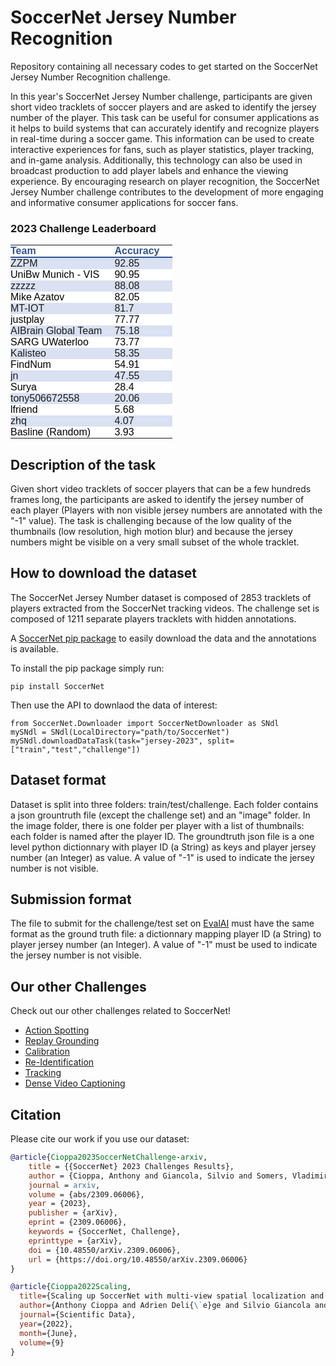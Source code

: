 # SoccerNet Jersey Number Recognition

Repository containing all necessary codes to get started on the SoccerNet Jersey Number Recognition challenge. 

In this year's SoccerNet Jersey Number challenge, participants are given short video tracklets of soccer players and are asked to identify the jersey number of the player. This task can be useful for consumer applications as it helps to build systems that can accurately identify and recognize players in real-time during a soccer game. This information can be used to create interactive experiences for fans, such as player statistics, player tracking, and in-game analysis. Additionally, this technology can also be used in broadcast production to add player labels and enhance the viewing experience. By encouraging research on player recognition, the SoccerNet Jersey Number challenge contributes to the development of more engaging and informative consumer applications for soccer fans.

### 2023 Challenge Leaderboard

<p><table class="dataframe">
  <thead>
    <tr style="text-align: right;">
      <th style = "background-color: #FFFFFF;font-family: Century Gothic, sans-serif;font-size: medium;color: #305496;text-align: left;border-bottom: 2px solid #305496;padding: 0px 20px 0px 0px;width: auto">Team</th>
      <th style = "background-color: #FFFFFF;font-family: Century Gothic, sans-serif;font-size: medium;color: #305496;text-align: left;border-bottom: 2px solid #305496;padding: 0px 20px 0px 0px;width: auto">Accuracy</th>
    </tr>
  </thead>
  <tbody>
    <tr>
      <td style = "background-color: #D9E1F2;font-family: Century Gothic, sans-serif;font-size: medium;text-align: left;padding: 0px 20px 0px 0px;width: auto">ZZPM</td>
      <td style = "background-color: #D9E1F2;font-family: Century Gothic, sans-serif;font-size: medium;text-align: left;padding: 0px 20px 0px 0px;width: auto">92.85</td>
    </tr>
    <tr>
      <td style = "background-color: white; color: black;font-family: Century Gothic, sans-serif;font-size: medium;text-align: left;padding: 0px 20px 0px 0px;width: auto">UniBw Munich - VIS</td>
      <td style = "background-color: white; color: black;font-family: Century Gothic, sans-serif;font-size: medium;text-align: left;padding: 0px 20px 0px 0px;width: auto">90.95</td>
    </tr>
    <tr>
      <td style = "background-color: #D9E1F2;font-family: Century Gothic, sans-serif;font-size: medium;text-align: left;padding: 0px 20px 0px 0px;width: auto">zzzzz</td>
      <td style = "background-color: #D9E1F2;font-family: Century Gothic, sans-serif;font-size: medium;text-align: left;padding: 0px 20px 0px 0px;width: auto">88.08</td>
    </tr>
    <tr>
      <td style = "background-color: white; color: black;font-family: Century Gothic, sans-serif;font-size: medium;text-align: left;padding: 0px 20px 0px 0px;width: auto">Mike Azatov</td>
      <td style = "background-color: white; color: black;font-family: Century Gothic, sans-serif;font-size: medium;text-align: left;padding: 0px 20px 0px 0px;width: auto">82.05</td>
    </tr>
    <tr>
      <td style = "background-color: #D9E1F2;font-family: Century Gothic, sans-serif;font-size: medium;text-align: left;padding: 0px 20px 0px 0px;width: auto">MT-IOT</td>
      <td style = "background-color: #D9E1F2;font-family: Century Gothic, sans-serif;font-size: medium;text-align: left;padding: 0px 20px 0px 0px;width: auto">81.7</td>
    </tr>
    <tr>
      <td style = "background-color: white; color: black;font-family: Century Gothic, sans-serif;font-size: medium;text-align: left;padding: 0px 20px 0px 0px;width: auto">justplay</td>
      <td style = "background-color: white; color: black;font-family: Century Gothic, sans-serif;font-size: medium;text-align: left;padding: 0px 20px 0px 0px;width: auto">77.77</td>
    </tr>
    <tr>
      <td style = "background-color: #D9E1F2;font-family: Century Gothic, sans-serif;font-size: medium;text-align: left;padding: 0px 20px 0px 0px;width: auto">AIBrain Global Team</td>
      <td style = "background-color: #D9E1F2;font-family: Century Gothic, sans-serif;font-size: medium;text-align: left;padding: 0px 20px 0px 0px;width: auto">75.18</td>
    </tr>
    <tr>
      <td style = "background-color: white; color: black;font-family: Century Gothic, sans-serif;font-size: medium;text-align: left;padding: 0px 20px 0px 0px;width: auto">SARG UWaterloo</td>
      <td style = "background-color: white; color: black;font-family: Century Gothic, sans-serif;font-size: medium;text-align: left;padding: 0px 20px 0px 0px;width: auto">73.77</td>
    </tr>
    <tr>
      <td style = "background-color: #D9E1F2;font-family: Century Gothic, sans-serif;font-size: medium;text-align: left;padding: 0px 20px 0px 0px;width: auto">Kalisteo</td>
      <td style = "background-color: #D9E1F2;font-family: Century Gothic, sans-serif;font-size: medium;text-align: left;padding: 0px 20px 0px 0px;width: auto">58.35</td>
    </tr>
    <tr>
      <td style = "background-color: white; color: black;font-family: Century Gothic, sans-serif;font-size: medium;text-align: left;padding: 0px 20px 0px 0px;width: auto">FindNum</td>
      <td style = "background-color: white; color: black;font-family: Century Gothic, sans-serif;font-size: medium;text-align: left;padding: 0px 20px 0px 0px;width: auto">54.91</td>
    </tr>
    <tr>
      <td style = "background-color: #D9E1F2;font-family: Century Gothic, sans-serif;font-size: medium;text-align: left;padding: 0px 20px 0px 0px;width: auto">jn</td>
      <td style = "background-color: #D9E1F2;font-family: Century Gothic, sans-serif;font-size: medium;text-align: left;padding: 0px 20px 0px 0px;width: auto">47.55</td>
    </tr>
    <tr>
      <td style = "background-color: white; color: black;font-family: Century Gothic, sans-serif;font-size: medium;text-align: left;padding: 0px 20px 0px 0px;width: auto">Surya</td>
      <td style = "background-color: white; color: black;font-family: Century Gothic, sans-serif;font-size: medium;text-align: left;padding: 0px 20px 0px 0px;width: auto">28.4</td>
    </tr>
    <tr>
      <td style = "background-color: #D9E1F2;font-family: Century Gothic, sans-serif;font-size: medium;text-align: left;padding: 0px 20px 0px 0px;width: auto">tony506672558</td>
      <td style = "background-color: #D9E1F2;font-family: Century Gothic, sans-serif;font-size: medium;text-align: left;padding: 0px 20px 0px 0px;width: auto">20.06</td>
    </tr>
    <tr>
      <td style = "background-color: white; color: black;font-family: Century Gothic, sans-serif;font-size: medium;text-align: left;padding: 0px 20px 0px 0px;width: auto">lfriend</td>
      <td style = "background-color: white; color: black;font-family: Century Gothic, sans-serif;font-size: medium;text-align: left;padding: 0px 20px 0px 0px;width: auto">5.68</td>
    </tr>
    <tr>
      <td style = "background-color: #D9E1F2;font-family: Century Gothic, sans-serif;font-size: medium;text-align: left;padding: 0px 20px 0px 0px;width: auto">zhq</td>
      <td style = "background-color: #D9E1F2;font-family: Century Gothic, sans-serif;font-size: medium;text-align: left;padding: 0px 20px 0px 0px;width: auto">4.07</td>
    </tr>
    <tr>
      <td style = "background-color: white; color: black;font-family: Century Gothic, sans-serif;font-size: medium;text-align: left;padding: 0px 20px 0px 0px;width: auto">Basline (Random)</td>
      <td style = "background-color: white; color: black;font-family: Century Gothic, sans-serif;font-size: medium;text-align: left;padding: 0px 20px 0px 0px;width: auto">3.93</td>
    </tr>
  </tbody>
</table></p>

## Description of the task

Given short video tracklets of soccer players that can be a few hundreds frames long, the participants are asked to identify the jersey number of each player (Players with non visible jersey numbers are annotated with the "-1" value). The task is challenging because of the low quality of the thumbnails (low resolution, high motion blur) and because the jersey numbers might be visible on a very small subset of the whole tracklet.

## How to download the dataset

The SoccerNet Jersey Number dataset is composed of 2853 tracklets of players extracted from the SoccerNet tracking videos. The challenge set is composed of 1211 separate players tracklets with hidden annotations.

A [SoccerNet pip package](https://pypi.org/project/SoccerNet/) to easily download the data and the annotations is available. 

To install the pip package simply run:

<code>pip install SoccerNet</code>

Then use the API to downlaod the data of interest:

```
from SoccerNet.Downloader import SoccerNetDownloader as SNdl
mySNdl = SNdl(LocalDirectory="path/to/SoccerNet")
mySNdl.downloadDataTask(task="jersey-2023", split=["train","test","challenge"])
```

## Dataset format
Dataset is split into three folders: train/test/challenge. Each folder contains a json grountruth file (except the challenge set) and an "image" folder.
In the image folder, there is one folder per player with a list of thumbnails: each folder is named after the player ID.
The groundtruth json file is a one level python dictionnary with player ID (a String) as keys and player jersey number (an Integer) as value.
A value of "-1" is used to indicate the jersey number is not visible.


## Submission format
The file to submit for the challenge/test set on [EvalAI](https://eval.ai/web/challenges/challenge-page/1952/overview) must have the same format as the ground truth file: a dictionnary mapping player ID (a String) to player jersey number (an Integer). 
A value of "-1" must be used to indicate the jersey number is not visible.


## Our other Challenges

Check out our other challenges related to SoccerNet!
- [Action Spotting](https://github.com/SoccerNet/sn-spotting)
- [Replay Grounding](https://github.com/SoccerNet/sn-grounding)
- [Calibration](https://github.com/SoccerNet/sn-calibration)
- [Re-Identification](https://github.com/SoccerNet/sn-reid)
- [Tracking](https://github.com/SoccerNet/sn-tracking)
- [Dense Video Captioning](https://github.com/SoccerNet/sn-caption)

## Citation

Please cite our work if you use our dataset:

```bibtex
@article{Cioppa2023SoccerNetChallenge-arxiv,
	title = {{SoccerNet} 2023 Challenges Results},
	author = {Cioppa, Anthony and Giancola, Silvio and Somers, Vladimir and Magera, Floriane and Zhou, Xin and Mkhallati, Hassan and Deli{\`e}ge, Adrien and Held, Jan and Hinojosa, Carlos and Mansourian, Amir M. and Miralles, Pierre and Barnich, Olivier and De Vleeschouwer, Christophe and Alahi, Alexandre and Ghanem, Bernard and Van Droogenbroeck, Marc and Kamal, Abdullah and Maglo, Adrien and Clap{\'e}s, Albert and Abdelaziz, Amr and Xarles, Artur and Orcesi, Astrid and Scott, Atom and Liu, Bin and Lim, Byoungkwon and Chen, Chen and Deuser, Fabian and Yan, Feng and Yu, Fufu and Shitrit, Gal and Wang, Guanshuo and Choi, Gyusik and Kim, Hankyul and Guo, Hao and Fahrudin, Hasby and Koguchi, Hidenari and Ard{\"o}, H\r{a}kan and Salah, Ibrahim and Yerushalmy, Ido and Muhammad, Iftikar and Uchida, Ikuma and Be'ery, Ishay and Rabarisoa, Jaonary and Lee, Jeongae and Fu, Jiajun and Yin, Jianqin and Xu, Jinghang and Nang, Jongho and Denize, Julien and Li, Junjie and Zhang, Junpei and Kim, Juntae and Synowiec, Kamil and Kobayashi, Kenji and Zhang, Kexin and Habel, Konrad and Nakajima, Kota and Jiao, Licheng and Ma, Lin and Wang, Lizhi and Wang, Luping and Li, Menglong and Zhou, Mengying and Nasr, Mohamed and Abdelwahed, Mohamed and Liashuha, Mykola and Falaleev, Nikolay and Oswald, Norbert and Jia, Qiong and Pham, Quoc-Cuong and Song, Ran and H{\'e}rault, Romain and Peng, Rui and Chen, Ruilong and Liu, Ruixuan and Baikulov, Ruslan and Fukushima, Ryuto and Escalera, Sergio and Lee, Seungcheon and Chen, Shimin and Ding, Shouhong and Someya, Taiga and Moeslund, Thomas B. and Li, Tianjiao and Shen, Wei and Zhang, Wei and Li, Wei and Dai, Wei and Luo, Weixin and Zhao, Wending and Zhang, Wenjie and Yang, Xinquan and Ma, Yanbiao and Joo, Yeeun and Zeng, Yingsen and Gan, Yiyang and Zhu, Yongqiang and Zhong, Yujie and Ruan, Zheng and Li, Zhiheng and Huangi, Zhijian and Meng, Ziyu},
	journal = arxiv,
	volume = {abs/2309.06006},
	year = {2023},
	publisher = {arXiv},
	eprint = {2309.06006},
	keywords = {SoccerNet, Challenge},
	eprinttype = {arXiv},
	doi = {10.48550/arXiv.2309.06006},
	url = {https://doi.org/10.48550/arXiv.2309.06006}
}
```

```bibtex
@article{Cioppa2022Scaling,
  title={Scaling up SoccerNet with multi-view spatial localization and re-identification},
  author={Anthony Cioppa and Adrien Deli{\`e}ge and Silvio Giancola and Bernard Ghanem and Marc Van Droogenbroeck},
  journal={Scientific Data},
  year={2022},
  month={June},
  volume={9}
}
```
